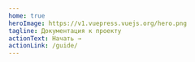 ```yaml
---
home: true
heroImage: https://v1.vuepress.vuejs.org/hero.png
tagline: Документация к проекту
actionText: Начать →
actionLink: /guide/
---
```

